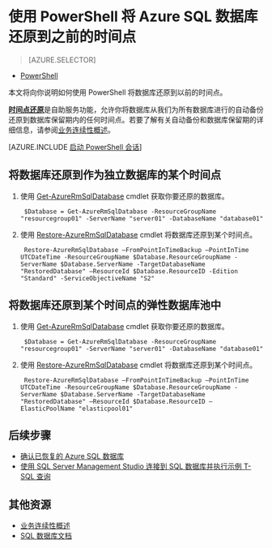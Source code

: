 <properties 
    pageTitle="将 Azure SQL 数据库还原到之前的时间点 (PowerShell) | Azure" 
    description="将 Azure SQL 数据库还原到之前的时间点" 
    services="sql-database" 
    documentationCenter="" 
    authors="stevestein" 
    manager="jhubbard" 
    editor=""/>

<tags
    ms.service="sql-database"
    ms.date="05/10/2016"
    wacn.date="06/14/2016"/>

# 使用 PowerShell 将 Azure SQL 数据库还原到之前的时间点

> [AZURE.SELECTOR]
- [PowerShell](/documentation/articles/sql-database-point-in-time-restore-powershell/)

本文将向你说明如何使用 PowerShell 将数据库还原到以前的时间点。

[**时间点还原**](/documentation/articles/sql-database-point-in-time-restore/)是自助服务功能，允许你将数据库从我们为所有数据库进行的自动备份还原到数据库保留期内的任何时间点。若要了解有关自动备份和数据库保留期的详细信息，请参阅[业务连续性概述](/documentation/articles/sql-database-business-continuity/)。

[AZURE.INCLUDE [启动 PowerShell 会话](../includes/sql-database-powershell.md)]

## 将数据库还原到作为独立数据库的某个时间点

1. 使用 [Get-AzureRmSqlDatabase](https://msdn.microsoft.com/zh-cn/library/azure/mt603648.aspx) cmdlet 获取你要还原的数据库。

        $Database = Get-AzureRmSqlDatabase -ResourceGroupName "resourcegroup01" -ServerName "server01" -DatabaseName "database01"

2. 使用 [Restore-AzureRmSqlDatabase](https://msdn.microsoft.com/zh-cn/library/azure/mt693390.aspx) cmdlet 将数据库还原到某个时间点。
    
        Restore-AzureRmSqlDatabase –FromPointInTimeBackup –PointInTime UTCDateTime -ResourceGroupName $Database.ResourceGroupName -ServerName $Database.ServerName -TargetDatabaseName "RestoredDatabase" –ResourceId $Database.ResourceID -Edition "Standard" -ServiceObjectiveName "S2"


## 将数据库还原到某个时间点的弹性数据库池中
   
1. 使用 [Get-AzureRmSqlDatabase](https://msdn.microsoft.com/zh-cn/library/azure/mt603648.aspx) cmdlet 获取你要还原的数据库。

        $Database = Get-AzureRmSqlDatabase -ResourceGroupName "resourcegroup01" -ServerName "server01" -DatabaseName "database01"

2. 使用 [Restore-AzureRmSqlDatabase](https://msdn.microsoft.com/zh-cn/library/azure/mt693390.aspx) cmdlet 将数据库还原到某个时间点。
    
        Restore-AzureRmSqlDatabase –FromPointInTimeBackup –PointInTime UTCDateTime -ResourceGroupName $Database.ResourceGroupName -ServerName $Database.ServerName -TargetDatabaseName "RestoredDatabase" –ResourceId $Database.ResourceID –ElasticPoolName "elasticpool01"

## 后续步骤

- [确认已恢复的 Azure SQL 数据库](/documentation/articles/sql-database-recovered-finalize/)
- [使用 SQL Server Management Studio 连接到 SQL 数据库并执行示例 T-SQL 查询](/documentation/articles/sql-database-connect-query-ssms/)


## 其他资源

- [业务连续性概述](/documentation/articles/sql-database-business-continuity/)
- [SQL 数据库文档](/documentation/services/sql-databases)

<!---HONumber=Mooncake_0530_2016-->
